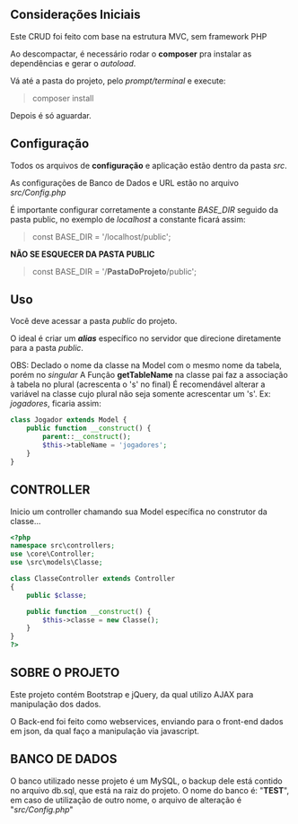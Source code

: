 ## Considerações Iniciais
Este CRUD foi feito com base na estrutura MVC, sem framework PHP

Ao descompactar, é necessário rodar o **composer** pra instalar as dependências e gerar o *autoload*.

Vá até a pasta do projeto, pelo *prompt/terminal* e execute:
> composer install

Depois é só aguardar.

## Configuração
Todos os arquivos de **configuração** e aplicação estão dentro da pasta *src*.

As configurações de Banco de Dados e URL estão no arquivo *src/Config.php*

É importante configurar corretamente a constante *BASE_DIR* seguido da pasta public, no exemplo de *localhost* a constante ficará assim:
> const BASE_DIR = '/localhost/public'; 

**NÃO SE ESQUECER DA PASTA PUBLIC**
> const BASE_DIR = '/**PastaDoProjeto**/public';

## Uso
Você deve acessar a pasta *public* do projeto.

O ideal é criar um ***alias*** específico no servidor que direcione diretamente para a pasta *public*.

OBS: Declado o nome da classe na Model com o mesmo nome da tabela, porém no *singular*
A Função **getTableName** na classe pai faz a associação à tabela no plural (acrescenta o 's' no final)
É recomendável alterar a variável na classe cujo plural não seja somente acrescentar um 's'. Ex: *jogadores*, ficaria assim:

```php
class Jogador extends Model {
    public function __construct() {
        parent::__construct();
        $this->tableName = 'jogadores';
    }
}
```

## CONTROLLER

Inicio um controller chamando sua Model específica no construtor da classe...

```php
<?php
namespace src\controllers;
use \core\Controller;
use \src\models\Classe;

class ClasseController extends Controller
{
    public $classe;

    public function __construct() {
        $this->classe = new Classe();
    }
}
?>
```

## SOBRE O PROJETO

Este projeto contém Bootstrap e jQuery, da qual utilizo AJAX para manipulação dos dados.

O Back-end foi feito como webservices, enviando para o front-end dados em json, da qual faço a manipulação via javascript.


## BANCO DE DADOS

O banco utilizado nesse projeto é um MySQL, o backup dele está contido no arquivo db.sql, que está na raiz do projeto.
O nome do banco é: "**TEST**", em caso de utilização de outro nome, o arquivo de alteração é "*src/Config.php*"